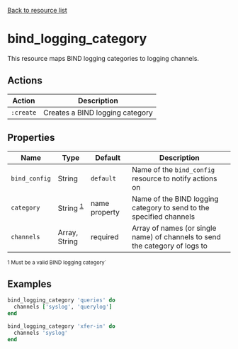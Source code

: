 [Back to resource list](../README.md#resources)

# bind_logging_category

This resource maps BIND logging categories to logging channels.

## Actions

| Action    | Description                     |
| --------- | ------------------------------- |
| `:create` | Creates a BIND logging category |

## Properties

| Name          | Type                        | Default       | Description                                                                 |
| ------------- | --------------------------- | ------------- | --------------------------------------------------------------------------- |
| `bind_config` | String                      | `default`     | Name of the `bind_config` resource to notify actions on                     |
| `category`    | String <sup>[1](#ft1)</sup> | name property | Name of the BIND logging category to send to the specified channels         |
| `channels`    | Array, String               | required      | Array of names (or single name) of channels to send the category of logs to |

<sup><a name="ft1">1</a> Must be a valid BIND logging category`</sup>

## Examples

```ruby
bind_logging_category 'queries' do
  channels ['syslog', 'querylog']
end

bind_logging_category 'xfer-in' do
  channels 'syslog'
end
```
